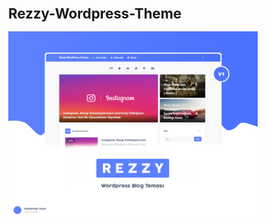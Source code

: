 # Rezzy-Wordpress-Theme

![screenshots](https://raw.githubusercontent.com/apo-bozdag/Rezzy-Wordpress-Theme/master/screenshot.png)
